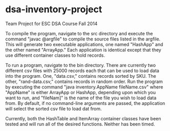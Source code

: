 dsa-inventory-project
=====================

Team Project for ESC DSA Course Fall 2014

To compile the program, navigate to the src directory and execute the 
command "javac @argfile" to compile the source files listed in the argfile.
This will generate two executable applications, one named "HashApp" and 
the other named "ArrayApp." Each application is identical except that they
use different container classes to hold records.

To run a program, navigate to the bin directory. There are currently two
different csv files with 25000 records each that can be used to load data
into the program. One, "data.csv," contains records sorted by SKU. The other, 
"rand-data.csv," contains records in random order. Run the program by
executing the command "java inventory.AppName fileName.csv" where 
"AppName" is either ArrayApp or HashApp, depending upon which you want to run,
and "fileNam]" is the name of the file you wish to load data from. By default,
if no command-line arguments are passed, the application will select the
sorted csv file to load dat from.

Currently, both the HashTable and ItemArray container classes have been
tested and will run all of the desired functions. Neither has been timed.
